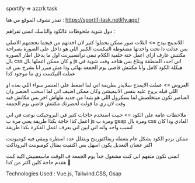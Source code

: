 sportify => azzrk task

تقدر تشوف الموقع من هنا : https://sportif-task.netlify.app/

دول شوية ملحوظات عالكود والتاسك اتمنى تقراهم :

اللاندينج بيدج =>
التلات صور ممكن يحملوا كتير لان اخدتهم من فيجما بججمهم الاصلي بس عدلت دا تحت واخدتها مضغوطة
التيكست الكبير اللي هو داخل على الصورة بصراحة مكنتش عارف ازاي اعمل حتة خلفية الكلام تبقى ترانسبيرنت اول ما يدخل اطار الصورة بال css و كان ممكن اعملها بال js اني احدد المنطقة وبتاع بس هتاخد وقت شوية في هيكلة الكود كامل وانا مكنتش فاضي يوم الجمعة نهائي ودا مش مبرر انا بشرح بس ف عملت التيكست زي ما موجود كدا

العروض =>
عملت الايمدج سلايدر بطريقة اني لما اضغط على العنصر سواء اللي بعده او اللي قبله بروح عليه بنفس الانيميشن وكان ممكن اضيف اني لما اسحب العنصر وان العناصر تكون مبتخلصش لما بسكرول اللي هو بتبدا من جديد ملهاش اخر بس مكانش فيه وقت لان زي ما قولت لحضرتك مكنتش فاضي يوم الجمعة

ملاحظات عامة على الكود =>
حبيت استخدم حاجات كتير في البروجيكت نوعت في اني اعمل كذا حاجة بكذا طريقة يعني مرة ب js ومرة ب gsap ومرة بال css العادي ودا كان لسبب واحد وانه اني ابين اني بعرف اعمل الفكرة بكذا طريقة

ممكن بردو الكود بشكل عام يتعمله ريفاكتورينج ويتقلل عدد اسطره ويبقى فيه كومبوننت اكتر عشان التعديل يكون اسهل بس اكتفيت بمثال كومبوننت البروداكت

اتمنى تكون متفهم اني كنت مشغول جداً يوم الجمعة ف الوقت ماسعفنيش اكيد كنت هقدم حاجة كلين اكتر من كدا 🙏


Technologies Used : Vue.js, Tailwind.CSS, Gsap
